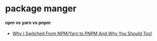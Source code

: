 # package manger

#### npm vs yarn vs pnpm

* [Why I Switched From NPM/Yarn to PNPM And Why You Should Too!](https://www.youtube.com/watch?v=d1E31WPR70g)
